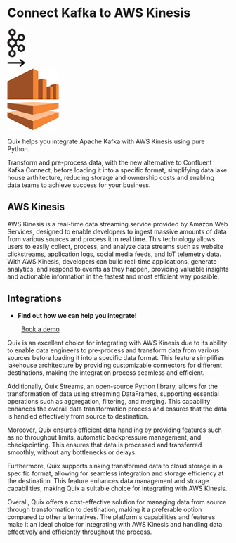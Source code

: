 # Connect Kafka to AWS Kinesis

<div class="connect-images cards blog-grid-card" markdown>
<div>
<img src="../images/kafka_logo.png" width="40px" />
</div>
<div>
<img src="../images/arrow.svg" width="40px" />
</div>
<div>
<img src="./images/aws-kinesis_1.jpg" />
</div>
</div>

Quix helps you integrate Apache Kafka with AWS Kinesis using pure Python.

Transform and pre-process data, with the new alternative to Confluent Kafka Connect, before loading it into a specific format, simplifying data lake house arthitecture, reducing storage and ownership costs and enabling data teams to achieve success for your business.

## AWS Kinesis

AWS Kinesis is a real-time data streaming service provided by Amazon Web Services, designed to enable developers to ingest massive amounts of data from various sources and process it in real time. This technology allows users to easily collect, process, and analyze data streams such as website clickstreams, application logs, social media feeds, and IoT telemetry data. With AWS Kinesis, developers can build real-time applications, generate analytics, and respond to events as they happen, providing valuable insights and actionable information in the fastest and most efficient way possible.

## Integrations

<div class="grid cards" markdown>

- __Find out how we can help you integrate!__

    <a class="md-button md-button--primary" href="https://share.hsforms.com/1iW0TmZzKQMChk0lxd_tGiw4yjw2?__hstc=175542013.2303933fbd746c0ac86d9ccbe9bc9100.1728383268831.1729603416735.1729620918855.31&__hssc=175542013.1.1729620918855&__hsfp=2132701734" target="_blank" style="margin:.5rem;">Book a demo</a>

</div>


Quix is an excellent choice for integrating with AWS Kinesis due to its ability to enable data engineers to pre-process and transform data from various sources before loading it into a specific data format. This feature simplifies lakehouse architecture by providing customizable connectors for different destinations, making the integration process seamless and efficient.

Additionally, Quix Streams, an open-source Python library, allows for the transformation of data using streaming DataFrames, supporting essential operations such as aggregation, filtering, and merging. This capability enhances the overall data transformation process and ensures that the data is handled effectively from source to destination.

Moreover, Quix ensures efficient data handling by providing features such as no throughput limits, automatic backpressure management, and checkpointing. This ensures that data is processed and transferred smoothly, without any bottlenecks or delays.

Furthermore, Quix supports sinking transformed data to cloud storage in a specific format, allowing for seamless integration and storage efficiency at the destination. This feature enhances data management and storage capabilities, making Quix a suitable choice for integrating with AWS Kinesis.

Overall, Quix offers a cost-effective solution for managing data from source through transformation to destination, making it a preferable option compared to other alternatives. The platform's capabilities and features make it an ideal choice for integrating with AWS Kinesis and handling data effectively and efficiently throughout the process.

